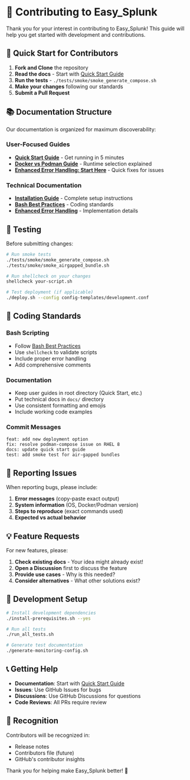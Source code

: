 # 🤝 Contributing to Easy_Splunk

Thank you for your interest in contributing to Easy_Splunk! This guide will help you get started with development and contributions.

## 🚀 Quick Start for Contributors

1. **Fork and Clone** the repository
2. **Read the docs** - Start with [Quick Start Guide](QUICK_START.md)
3. **Run the tests** - `./tests/smoke/smoke_generate_compose.sh`
4. **Make your changes** following our standards
5. **Submit a Pull Request**

## 📚 Documentation Structure

Our documentation is organized for maximum discoverability:

### User-Focused Guides
- **[Quick Start Guide](QUICK_START.md)** - Get running in 5 minutes
- **[Docker vs Podman Guide](DOCKER_PODMAN_GUIDE.md)** - Runtime selection explained
- **[Enhanced Error Handling: Start Here](ENHANCED_ERROR_START_HERE.md)** - Quick fixes for issues

### Technical Documentation
- **[Installation Guide](docs/INSTALLATION.md)** - Complete setup instructions
- **[Bash Best Practices](docs/BASH_BEST_PRACTICES_GUIDE.md)** - Coding standards
- **[Enhanced Error Handling](ENHANCED_ERROR_HANDLING.md)** - Implementation details

## 🧪 Testing

Before submitting changes:

```bash
# Run smoke tests
./tests/smoke/smoke_generate_compose.sh
./tests/smoke/smoke_airgapped_bundle.sh

# Run shellcheck on your changes
shellcheck your-script.sh

# Test deployment (if applicable)
./deploy.sh --config config-templates/development.conf
```

## 📝 Coding Standards

### Bash Scripting
- Follow [Bash Best Practices](docs/BASH_BEST_PRACTICES_GUIDE.md)
- Use `shellcheck` to validate scripts
- Include proper error handling
- Add comprehensive comments

### Documentation
- Keep user guides in root directory (Quick Start, etc.)
- Put technical docs in `docs/` directory
- Use consistent formatting and emojis
- Include working code examples

### Commit Messages
```
feat: add new deployment option
fix: resolve podman-compose issue on RHEL 8
docs: update quick start guide
test: add smoke test for air-gapped bundles
```

## 🐛 Reporting Issues

When reporting bugs, please include:

1. **Error messages** (copy-paste exact output)
2. **System information** (OS, Docker/Podman version)
3. **Steps to reproduce** (exact commands used)
4. **Expected vs actual behavior**

## 💡 Feature Requests

For new features, please:

1. **Check existing docs** - Your idea might already exist!
2. **Open a Discussion** first to discuss the feature
3. **Provide use cases** - Why is this needed?
4. **Consider alternatives** - What other solutions exist?

## 🔧 Development Setup

```bash
# Install development dependencies
./install-prerequisites.sh --yes

# Run all tests
./run_all_tests.sh

# Generate test documentation
./generate-monitoring-config.sh
```

## 📞 Getting Help

- **Documentation**: Start with [Quick Start Guide](QUICK_START.md)
- **Issues**: Use GitHub Issues for bugs
- **Discussions**: Use GitHub Discussions for questions
- **Code Reviews**: All PRs require review

## 🎉 Recognition

Contributors will be recognized in:
- Release notes
- Contributors file (future)
- GitHub's contributor insights

Thank you for helping make Easy_Splunk better! 🚀
